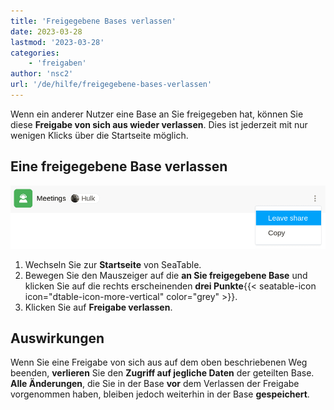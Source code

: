 ```yaml
---
title: 'Freigegebene Bases verlassen'
date: 2023-03-28
lastmod: '2023-03-28'
categories:
    - 'freigaben'
author: 'nsc2'
url: '/de/hilfe/freigegebene-bases-verlassen'
---
```


Wenn ein anderer Nutzer eine Base an Sie freigegeben hat, können Sie diese **Freigabe von sich aus wieder verlassen**. Dies ist jederzeit mit nur wenigen Klicks über die Startseite möglich.

## Eine freigegebene Base verlassen

![Freigegebene Bases verlassen](images/leave-shared-base.png)

1. Wechseln Sie zur **Startseite** von SeaTable.
2. Bewegen Sie den Mauszeiger auf die **an Sie freigegebene Base** und klicken Sie auf die rechts erscheinenden **drei Punkte**{{< seatable-icon icon="dtable-icon-more-vertical" color="grey" >}}.
3. Klicken Sie auf **Freigabe verlassen**.

## Auswirkungen

Wenn Sie eine Freigabe von sich aus auf dem oben beschriebenen Weg beenden, **verlieren** Sie den **Zugriff auf jegliche Daten** der geteilten Base. **Alle Änderungen**, die Sie in der Base **vor** dem Verlassen der Freigabe vorgenommen haben, bleiben jedoch weiterhin in der Base **gespeichert**.
